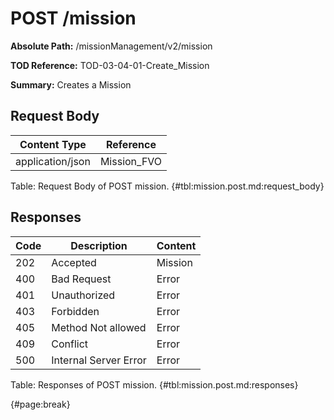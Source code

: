 <!--
    ATTENTION: This file was generated via gradle!
               Do NOT manually edit this file! Any such changes will be overwritten!
-->

# POST /mission

**Absolute Path:** /missionManagement/v2/mission

**TOD Reference:** TOD-03-04-01-Create_Mission

**Summary:** Creates a Mission

## Request Body

| Content Type | Reference |
|--------------|-----------|
| application/json | Mission_FVO |

Table: Request Body of POST mission. {#tbl:mission.post.md:request_body}

## Responses

| Code | Description | Content |
|------|-------------|---------|
| 202 | Accepted | Mission |
| 400 | Bad Request | Error |
| 401 | Unauthorized | Error |
| 403 | Forbidden | Error |
| 405 | Method Not allowed | Error |
| 409 | Conflict | Error |
| 500 | Internal Server Error | Error |

Table: Responses of POST mission. {#tbl:mission.post.md:responses}

{#page:break}

